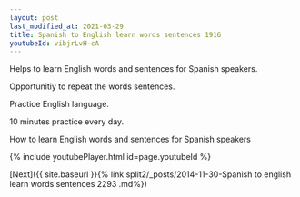 ```yaml
---
layout: post
last_modified_at: 2021-03-29
title: Spanish to English learn words sentences 1916 
youtubeId: vibjrLvH-cA
---
```

 
 
Helps to learn English words and sentences for Spanish speakers.

Opportunitiy to repeat the words sentences. 

Practice English language. 
 
10 minutes practice every day. 
 
How to learn English words and sentences for Spanish speakers 
 
{% include youtubePlayer.html id=page.youtubeId %}
 
 
[Next]({{ site.baseurl }}{% link  split2/_posts/2014-11-30-Spanish to english learn words sentences 2293 .md%})
 
